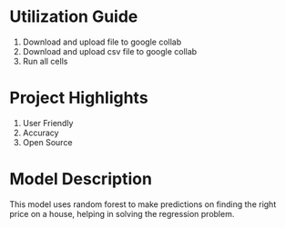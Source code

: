 # **Utilization Guide**
1. Download and upload file to google collab
2. Download and upload csv file to google collab
3. Run all cells

# **Project Highlights**
1. User Friendly
2. Accuracy
3. Open Source

# **Model Description**
This model uses random forest to make predictions on finding the right price on a house, helping in solving the regression problem.
